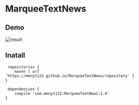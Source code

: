 # MarqueeTextNews

## Demo
![result](https://github.com/meny1122/MarqueeTextNews/blob/media/marqueesample.gif)

## Inatall
     repositories {
        maven { url 'https://meny1122.github.io/MarqueeTextNews/repository' }
    }

     dependencies {
        compile 'com.meny1122:MarqueeTextNews:1.0'
    }
